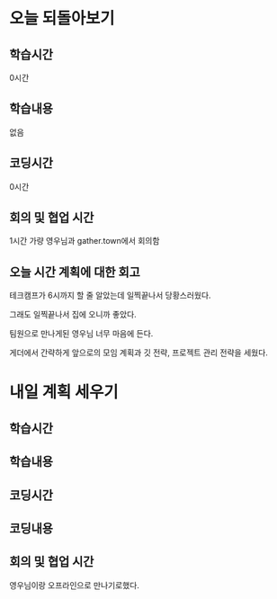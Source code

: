 # 오늘 되돌아보기

## 학습시간

0시간

## 학습내용

없음

## 코딩시간

0시간

## 회의 및 협업 시간

1시간 가량 영우님과 gather.town에서 회의함

## 오늘 시간 계획에 대한 회고

테크캠프가 6시까지 할 줄 알았는데 일찍끝나서 당황스러웠다.

그래도 일찍끝나서 집에 오니까 좋았다.

팀원으로 만나게된 영우님 너무 마음에 든다.

게더에서 간략하게 앞으로의 모임 계획과 깃 전략, 프로젝트 관리 전략을 세웠다.

# 내일 계획 세우기

## 학습시간

## 학습내용

## 코딩시간

## 코딩내용

## 회의 및 협업 시간

영우님이랑 오프라인으로 만나기로했다.
